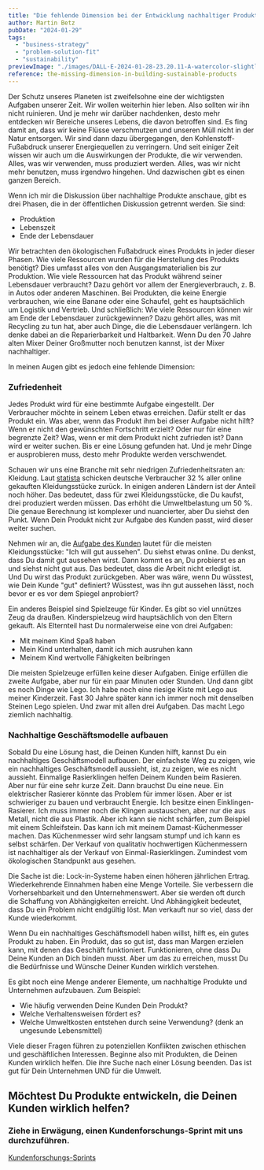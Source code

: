 ```yaml
---
title: "Die fehlende Dimension bei der Entwicklung nachhaltiger Produkte"
author: Martin Betz
pubDate: "2024-01-29"
tags:
  - "business-strategy"
  - "problem-solution-fit"
  - "sustainability"
previewImage: "./images/DALL·E-2024-01-28-23.20.11-A-watercolor-slightly-geometric-styled-painting-depicting-a-dad-and-his-son-playing-with-building-blocks-resembling-Lego-in-a-living-room.-Add-some.png"
reference: the-missing-dimension-in-building-sustainable-products
---
```


Der Schutz unseres Planeten ist zweifelsohne eine der wichtigsten Aufgaben unserer Zeit. Wir wollen weiterhin hier leben. Also sollten wir ihn nicht ruinieren. Und je mehr wir darüber nachdenken, desto mehr entdecken wir Bereiche unseres Lebens, die davon betroffen sind. Es fing damit an, dass wir keine Flüsse verschmutzen und unseren Müll nicht in der Natur entsorgen. Wir sind dann dazu übergegangen, den Kohlenstoff-Fußabdruck unserer Energiequellen zu verringern. Und seit einiger Zeit wissen wir auch um die Auswirkungen der Produkte, die wir verwenden. Alles, was wir verwenden, muss produziert werden. Alles, was wir nicht mehr benutzen, muss irgendwo hingehen. Und dazwischen gibt es einen ganzen Bereich.

Wenn ich mir die Diskussion über nachhaltige Produkte anschaue, gibt es drei Phasen, die in der öffentlichen Diskussion getrennt werden. Sie sind:

- Produktion
- Lebenszeit
- Ende der Lebensdauer

Wir betrachten den ökologischen Fußabdruck eines Produkts in jeder dieser Phasen. Wie viele Ressourcen wurden für die Herstellung des Produkts benötigt? Dies umfasst alles von den Ausgangsmaterialien bis zur Produktion. Wie viele Ressourcen hat das Produkt während seiner Lebensdauer verbraucht? Dazu gehört vor allem der Energieverbrauch, z. B. in Autos oder anderen Maschinen. Bei Produkten, die keine Energie verbrauchen, wie eine Banane oder eine Schaufel, geht es hauptsächlich um Logistik und Vertrieb. Und schließlich: Wie viele Ressourcen können wir am Ende der Lebensdauer zurückgewinnen? Dazu gehört alles, was mit Recycling zu tun hat, aber auch Dinge, die die Lebensdauer verlängern. Ich denke dabei an die Reparierbarkeit und Haltbarkeit. Wenn Du den 70 Jahre alten Mixer Deiner Großmutter noch benutzen kannst, ist der Mixer nachhaltiger.

In meinen Augen gibt es jedoch eine fehlende Dimension:

### Zufriedenheit

Jedes Produkt wird für eine bestimmte Aufgabe eingestellt. Der Verbraucher möchte in seinem Leben etwas erreichen. Dafür stellt er das Produkt ein. Was aber, wenn das Produkt ihm bei dieser Aufgabe nicht hilft? Wenn er nicht den gewünschten Fortschritt erzielt? Oder nur für eine begrenzte Zeit? Was, wenn er mit dem Produkt nicht zufrieden ist? Dann wird er weiter suchen. Bis er eine Lösung gefunden hat. Und je mehr Dinge er ausprobieren muss, desto mehr Produkte werden verschwendet.

Schauen wir uns eine Branche mit sehr niedrigen Zufriedenheitsraten an: Kleidung. Laut [statista](https://www.statista.com/) schicken deutsche Verbraucher 32 % aller online gekauften Kleidungsstücke zurück. In einigen anderen Ländern ist der Anteil noch höher. Das bedeutet, dass für zwei Kleidungsstücke, die Du kaufst, drei produziert werden müssen. Das erhöht die Umweltbelastung um 50 %. Die genaue Berechnung ist komplexer und nuancierter, aber Du siehst den Punkt. Wenn Dein Produkt nicht zur Aufgabe des Kunden passt, wird dieser weiter suchen.

Nehmen wir an, die [Aufgabe des Kunden](/blog/verstehen-die-zu-erledigenden-aufgaben-perspektive/) lautet für die meisten Kleidungsstücke: "Ich will gut aussehen". Du siehst etwas online. Du denkst, dass Du damit gut aussehen wirst. Dann kommt es an, Du probierst es an und siehst nicht gut aus. Das bedeutet, dass die Arbeit nicht erledigt ist. Und Du wirst das Produkt zurückgeben. Aber was wäre, wenn Du wüsstest, wie Dein Kunde "gut" definiert? Wüsstest, was ihn gut aussehen lässt, noch bevor er es vor dem Spiegel anprobiert?

Ein anderes Beispiel sind Spielzeuge für Kinder. Es gibt so viel unnützes Zeug da draußen. Kinderspielzeug wird hauptsächlich von den Eltern gekauft. Als Elternteil hast Du normalerweise eine von drei Aufgaben:

- Mit meinem Kind Spaß haben
- Mein Kind unterhalten, damit ich mich ausruhen kann
- Meinem Kind wertvolle Fähigkeiten beibringen

Die meisten Spielzeuge erfüllen keine dieser Aufgaben. Einige erfüllen die zweite Aufgabe, aber nur für ein paar Minuten oder Stunden. Und dann gibt es noch Dinge wie Lego. Ich habe noch eine riesige Kiste mit Lego aus meiner Kinderzeit. Fast 30 Jahre später kann ich immer noch mit denselben Steinen Lego spielen. Und zwar mit allen drei Aufgaben. Das macht Lego ziemlich nachhaltig.

### Nachhaltige Geschäftsmodelle aufbauen

Sobald Du eine Lösung hast, die Deinen Kunden hilft, kannst Du ein nachhaltiges Geschäftsmodell aufbauen. Der einfachste Weg zu zeigen, wie ein nachhaltiges Geschäftsmodell aussieht, ist, zu zeigen, wie es nicht aussieht. Einmalige Rasierklingen helfen Deinem Kunden beim Rasieren. Aber nur für eine sehr kurze Zeit. Dann brauchst Du eine neue. Ein elektrischer Rasierer könnte das Problem für immer lösen. Aber er ist schwieriger zu bauen und verbraucht Energie. Ich besitze einen Einklingen-Rasierer. Ich muss immer noch die Klingen austauschen, aber nur die aus Metall, nicht die aus Plastik. Aber ich kann sie nicht schärfen, zum Beispiel mit einem Schleifstein. Das kann ich mit meinem Damast-Küchenmesser machen. Das Küchenmesser wird sehr langsam stumpf und ich kann es selbst schärfen. Der Verkauf von qualitativ hochwertigen Küchenmessern ist nachhaltiger als der Verkauf von Einmal-Rasierklingen. Zumindest vom ökologischen Standpunkt aus gesehen.

Die Sache ist die: Lock-in-Systeme haben einen höheren jährlichen Ertrag. Wiederkehrende Einnahmen haben eine Menge Vorteile. Sie verbessern die Vorhersehbarkeit und den Unternehmenswert. Aber sie werden oft durch die Schaffung von Abhängigkeiten erreicht. Und Abhängigkeit bedeutet, dass Du ein Problem nicht endgültig löst. Man verkauft nur so viel, dass der Kunde wiederkommt.

Wenn Du ein nachhaltiges Geschäftsmodell haben willst, hilft es, ein gutes Produkt zu haben. Ein Produkt, das so gut ist, dass man Margen erzielen kann, mit denen das Geschäft funktioniert. Funktionieren, ohne dass Du Deine Kunden an Dich binden musst. Aber um das zu erreichen, musst Du die Bedürfnisse und Wünsche Deiner Kunden wirklich verstehen.

Es gibt noch eine Menge anderer Elemente, um nachhaltige Produkte und Unternehmen aufzubauen. Zum Beispiel:

- Wie häufig verwenden Deine Kunden Dein Produkt?
- Welche Verhaltensweisen fördert es?
- Welche Umweltkosten entstehen durch seine Verwendung? (denk an ungesunde Lebensmittel)

Viele dieser Fragen führen zu potenziellen Konflikten zwischen ethischen und geschäftlichen Interessen. Beginne also mit Produkten, die Deinen Kunden wirklich helfen. Die ihre Suche nach einer Lösung beenden. Das ist gut für Dein Unternehmen UND für die Umwelt.

## Möchtest Du Produkte entwickeln, die Deinen Kunden wirklich helfen?

### Ziehe in Erwägung, einen Kundenforschungs-Sprint mit uns durchzuführen.

[Kundenforschungs-Sprints](/leistungen/mastering-jobs-to-be-done-online-workshop/)
